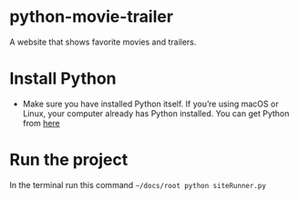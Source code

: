 # python-movie-trailer
A website that shows favorite movies and trailers.

# Install Python
- Make sure you have installed Python itself. If you’re using macOS or Linux, your computer already has Python installed. You can get Python from [here](https://www.python.org)

# Run the project
In the terminal run this command
```~/docs/root python siteRunner.py```
